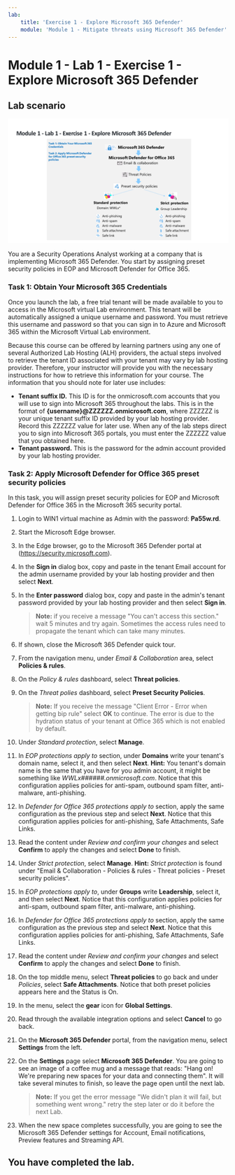 ```yaml
---
lab:
    title: 'Exercise 1 - Explore Microsoft 365 Defender'
    module: 'Module 1 - Mitigate threats using Microsoft 365 Defender'
---
```


# Module 1 - Lab 1 - Exercise 1 - Explore Microsoft 365 Defender 

## Lab scenario

![M365 Defender](../media/SC-200-Lab_M1_L1_Ex1.png)

You are a Security Operations Analyst working at a company that is implementing Microsoft 365 Defender. You start by assigning preset security policies in EOP and Microsoft Defender for Office 365.


### Task 1: Obtain Your Microsoft 365 Credentials

Once you launch the lab, a free trial tenant will be made available to you to access in the Microsoft virtual Lab environment. This tenant will be automatically assigned a unique username and password. You must retrieve this username and password so that you can sign in to Azure and Microsoft 365 within the Microsoft Virtual Lab environment. 

Because this course can be offered by learning partners using any one of several Authorized Lab Hosting (ALH) providers, the actual steps involved to retrieve the tenant ID associated with your tenant may vary by lab hosting provider. Therefore, your instructor will provide you with the necessary instructions for how to retrieve this information for your course. The information that you should note for later use includes:

- **Tenant suffix ID.** This ID is for the onmicrosoft.com accounts that you will use to sign into Microsoft 365 throughout the labs. This is in the format of **{username}@ZZZZZZ.onmicrosoft.com**, where ZZZZZZ is your unique tenant suffix ID provided by your lab hosting provider. Record this ZZZZZZ value for later use. When any of the lab steps direct you to sign into Microsoft 365 portals, you must enter the ZZZZZZ value that you obtained here.
- **Tenant password.** This is the password for the admin account provided by your lab hosting provider.


### Task 2: Apply Microsoft Defender for Office 365 preset security policies

In this task, you will assign preset security policies for EOP and Microsoft Defender for Office 365 in the Microsoft 365 security portal.

1. Login to WIN1 virtual machine as Admin with the password: **Pa55w.rd**.  

1. Start the Microsoft Edge browser.

1. In the Edge browser, go to the Microsoft 365 Defender portal at (https://security.microsoft.com).

1. In the **Sign in** dialog box, copy and paste in the tenant Email account for the admin username provided by your lab hosting provider and then select **Next**.

1. In the **Enter password** dialog box, copy and paste in the admin's tenant password provided by your lab hosting provider and then select **Sign in**.

    >**Note:** if you receive a message "You can't access this section." wait 5 minutes and try again. Sometimes the access rules need to propagate the tenant which can take many minutes.  

1. If shown, close the Microsoft 365 Defender quick tour.

1. From the navigation menu, under *Email & Collaboration* area, select **Policies & rules**.

1. On the *Policy & rules* dashboard, select **Threat policies**.

1. On the *Threat polies* dashboard, select **Preset Security Policies**.

    >**Note:** If you receive the message "Client Error - Error when getting bip rule" select **OK** to continue. The error is due to the hydration status of your tenant at Office 365 which is not enabled by default.

1. Under *Standard protection*, select **Manage**.

1. In *EOP protections apply to* section, under **Domains** write your tenant's domain name, select it, and then select **Next**. **Hint:** You tenant's domain name is the same that you have for you admin account, it might be something like *WWLx######.onmicrosoft.com*. Notice that this configuration applies policies for anti-spam, outbound spam filter, anti-malware, anti-phishing. 

1. In *Defender for Office 365 protections apply to* section, apply the same configuration as the previous step and select **Next**. Notice that this configuration applies policies for anti-phishing, Safe Attachments, Safe Links.

1. Read the content under *Review and confirm your changes* and select **Confirm** to apply the changes and select **Done** to finish.

1. Under *Strict protection*, select **Manage**. **Hint:** *Strict protection* is found under "Email & Collaboration - Policies & rules - Threat policies - Preset security policies".

1. In *EOP protections apply to*, under **Groups** write **Leadership**, select it, and then select **Next**. Notice that this configuration applies policies for anti-spam, outbound spam filter, anti-malware, anti-phishing.

1. In *Defender for Office 365 protections apply to* section, apply the same configuration as the previous step and select **Next**. Notice that this configuration applies policies for anti-phishing, Safe Attachments, Safe Links.

1. Read the content under *Review and confirm your changes* and select **Confirm** to apply the changes and select **Done** to finish.

1. On the top middle menu, select **Threat policies** to go back and under *Policies*, select **Safe Attachments**. Notice that both preset policies appears here and the Status is On.

1. In the menu, select the **gear** icon for **Global Settings**.

1. Read through the available integration options and select **Cancel** to go back.

1. On the **Microsoft 365 Defender** portal, from the navigation menu, select **Settings** from the left.

1. On the **Settings** page select **Microsoft 365 Defender**. You are going to see an image of a coffee mug and a message that reads: "Hang on! We're preparing new spaces for your data and connecting them". It will take several minutes to finish, so leave the page open until the next lab. 

    >**Note:** If you get the error message "We didn't plan it will fail, but something went wrong." retry the step later or do it before the next Lab.

1. When the new space completes successfully, you are going to see the Microsoft 365 Defender settings for Account, Email notifications, Preview features and Streaming API.

## You have completed the lab.
